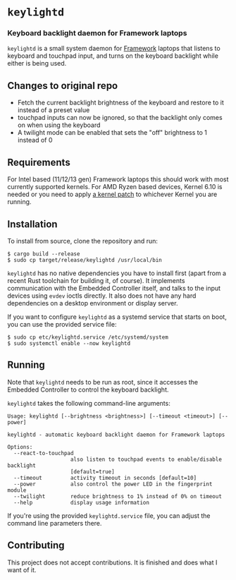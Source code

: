 # `keylightd`

### Keyboard backlight daemon for Framework laptops
`keylightd` is a small system daemon for [Framework] laptops that listens to keyboard and touchpad input, and turns on the keyboard backlight while either is being used.

[Framework]: https://frame.work/

## Changes to original repo
- Fetch the current backlight brightness of the keyboard and restore to it instead of a preset
value
- touchpad inputs can now be ignored, so that the backlight only comes on when using the keyboard
- A twilight mode can be enabled that sets the "off" brightness to 1 instead of 0

## Requirements
For Intel based (11/12/13 gen) Framework laptops this should work with most
currently supported kernels. For AMD Ryzen based devices, Kernel 6.10 is needed
or you need to apply [a kernel patch](https://lore.kernel.org/chrome-platform/20231005160701.19987-1-dustin@howett.net/#t)
to whichever Kernel you are running.

## Installation

To install from source, clone the repository and run:

```shell
$ cargo build --release
$ sudo cp target/release/keylightd /usr/local/bin
```

`keylightd` has no native dependencies you have to install first (apart from a recent Rust toolchain for building it, of course).
It implements communication with the Embedded Controller itself, and talks to the input devices using `evdev` ioctls directly.
It also does not have any hard dependencies on a desktop environment or display server.

If you want to configure `keylightd` as a systemd service that starts on boot, you can use the provided service file:

```shell
$ sudo cp etc/keylightd.service /etc/systemd/system
$ sudo systemctl enable --now keylightd
```

## Running

Note that `keylightd` needs to be run as root, since it accesses the Embedded Controller to control the keyboard backlight.

`keylightd` takes the following command-line arguments:

```
Usage: keylightd [--brightness <brightness>] [--timeout <timeout>] [--power]

keylightd - automatic keyboard backlight daemon for Framework laptops

Options:
  --react-to-touchpad
                    also listen to touchpad events to enable/disable backlight 
                    [default=true]
  --timeout         activity timeout in seconds [default=10]
  --power           also control the power LED in the fingerprint module
  --twilight        reduce brightness to 1% instead of 0% on timeout
  --help            display usage information
```

If you're using the provided `keylightd.service` file, you can adjust the command line parameters there.

## Contributing

This project does not accept contributions. It is finished and does what I want of it.
